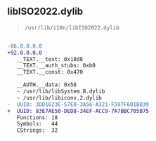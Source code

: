 ## libISO2022.dylib

> `/usr/lib/i18n/libISO2022.dylib`

```diff

-86.0.0.0.0
+92.0.0.0.0
   __TEXT.__text: 0x18d8
   __TEXT.__auth_stubs: 0xb0
   __TEXT.__const: 0x470

   __AUTH.__data: 0x58
   - /usr/lib/libSystem.B.dylib
   - /usr/lib/libiconv.2.dylib
-  UUID: 3DD1623E-57E0-3A56-A321-F597F601BB39
+  UUID: 83E7AE50-DED8-34EF-ACC9-7A7BBC705B75
   Functions: 18
   Symbols:   44
   CStrings:  32

```
